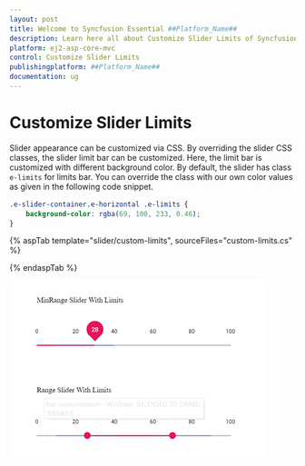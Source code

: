 ```yaml
---
layout: post
title: Welcome to Syncfusion Essential ##Platform_Name##
description: Learn here all about Customize Slider Limits of Syncfusion Essential ##Platform_Name## widgets based on HTML5 and jQuery.
platform: ej2-asp-core-mvc
control: Customize Slider Limits
publishingplatform: ##Platform_Name##
documentation: ug
---
```


# Customize Slider Limits

Slider appearance can be customized via CSS. By overriding the slider CSS classes, the slider limit bar can be customized.
Here, the limit bar is customized with different background color. By default, the slider has class `e-limits` for limits bar.
You can override the class with our own color values as given in the following code snippet.

```css
.e-slider-container.e-horizontal .e-limits {
    background-color: rgba(69, 100, 233, 0.46);
}
```

{% aspTab template="slider/custom-limits", sourceFiles="custom-limits.cs" %}

{% endaspTab %}

![ASP .NET Core - Slider - Limit Customization](../images/limit-customization.png)